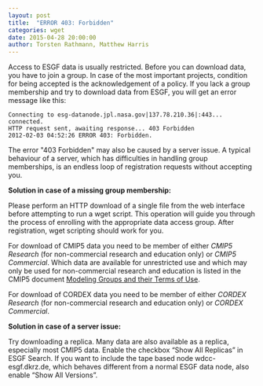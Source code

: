 ```yaml
---
layout: post
title:  "ERROR 403: Forbidden"
categories: wget
date: 2015-04-28 20:00:00
author: Torsten Rathmann, Matthew Harris
---
```


Access to ESGF data is usually restricted. Before you can download data, you have to join a group. In case of the most important projects, condition for being accepted is the acknowledgement of a policy. If you lack a group membership and try to download data from ESGF, you will get an error message like this:

    Connecting to esg-datanode.jpl.nasa.gov|137.78.210.36|:443... connected.
    HTTP request sent, awaiting response... 403 Forbidden 
    2012-02-03 04:52:26 ERROR 403: Forbidden.

The error "403 Forbidden" may also be caused by a server issue. A typical behaviour of a server, which has difficulties in handling group memberships, is an endless loop of registration requests without accepting you. 

**Solution in case of a missing group membership:**

Please perform an HTTP download of a single file from the web interface before attempting to run a wget script. This operation will guide you through the process of enrolling with the appropriate data access group. After registration, wget scripting should work for you.

For download of CMIP5 data you need to be member of either *CMIP5 Research* (for non-commercial research and education only) or *CMIP5 Commercial*. Which data are available for unrestricted use and which may only be used for non-commercial research and education is listed in the CMIP5 document [Modeling Groups and their Terms of Use][CMIP5 Terms of Use]. 

For download of CORDEX data you need to be member of either *CORDEX Research* (for non-commercial research and education only) or *CORDEX Commercial*.

**Solution in case of a server issue:**

Try downloading a replica. Many data are also available as a replica, especially most CMIP5 data. Enable the checkbox “Show All Replicas” in ESGF Search. If you want to include the tape based node wdcc-esgf.dkrz.de, which behaves different from a normal ESGF data node, also enable “Show All Versions”.

[CMIP5 Terms of Use]: http://cmip-pcmdi.llnl.gov/cmip5/docs/CMIP5_modeling_groups.pdf

